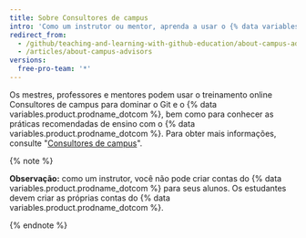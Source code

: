 ```yaml
---
title: Sobre Consultores de campus
intro: 'Como um instrutor ou mentor, aprenda a usar o {% data variables.product.prodname_dotcom %} na sua escola com treinamento e suporte de Consultores de campus.'
redirect_from:
  - /github/teaching-and-learning-with-github-education/about-campus-advisors
  - /articles/about-campus-advisors
versions:
  free-pro-team: '*'
---
```


Os mestres, professores e mentores podem usar o treinamento online Consultores de campus para dominar o Git e o {% data variables.product.prodname_dotcom %}, bem como para conhecer as práticas recomendadas de ensino com o {% data variables.product.prodname_dotcom %}.  Para obter mais informações, consulte "[Consultores de campus](https://education.github.com/teachers/advisors)".

{% note %}

**Observação:** como um instrutor, você não pode criar contas do {% data variables.product.prodname_dotcom %} para seus alunos. Os estudantes devem criar as próprias contas do {% data variables.product.prodname_dotcom %}.

{% endnote %}
